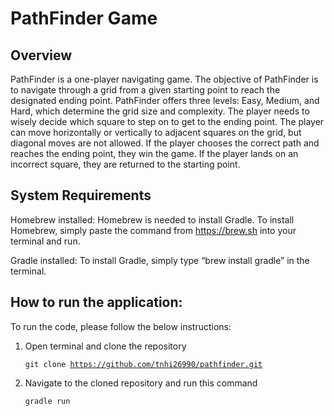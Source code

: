 # PathFinder Game

## Overview

PathFinder is a one-player navigating game. The objective of PathFinder is to navigate through a grid from a given starting point to reach the designated ending point. PathFinder offers three levels: Easy, Medium, and Hard, which determine the grid size and complexity. The player needs to wisely decide which square to step on to get to the ending point. The player can move horizontally or vertically to adjacent squares on the grid, but diagonal moves are not allowed. If the player chooses the correct path and reaches the ending point, they win the game. If the player lands on an incorrect square, they are returned to the starting point.

## System Requirements

Homebrew installed: Homebrew is needed to install Gradle. To install Homebrew, simply paste the command from https://brew.sh into your terminal and run.

Gradle installed: To install Gradle, simply type “brew install gradle” in the terminal.

## How to run the application:
To run the code, please follow the below instructions:

1. Open terminal and clone the repository
   
    <code>git clone https://github.com/tnhi26990/pathfinder.git</code>
2. Navigate to the cloned repository and run this command

    <code>gradle run</code>
